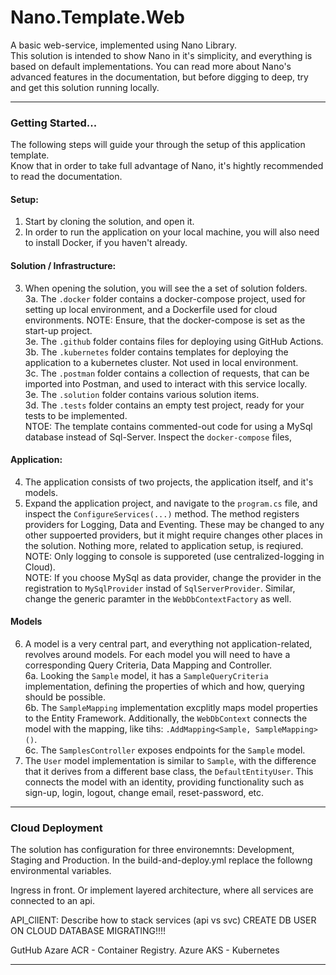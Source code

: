 # Nano.Template.Web
A basic web-service, implemented using Nano Library.  
This solution is intended to show Nano in it's simplicity, and everything is based on default implementations. You can read more about Nano's advanced features in the documentation, but before digging to deep, try and get this solution running locally.  

***

### Getting Started...
The following steps will guide your through the setup of this application template.  
Know that in order to take full advantage of Nano, it's hightly recommended to read the documentation.  

#### Setup:
1. Start by cloning the solution, and open it.  
2. In order to run the application on your local machine, you will also need to install Docker, if you haven't already.  

#### Solution / Infrastructure:
3. When opening the solution, you will see the a set of solution folders.  
   3a. The ```.docker``` folder contains a docker-compose project, used for setting up local environment, and a Dockerfile used for cloud environments. NOTE: Ensure, that the docker-compose is set as the start-up project.  
   3e. The ```.github``` folder contains files for deploying using GitHub Actions.  
   3b. The ```.kubernetes``` folder contains templates for deploying the application to a kubernetes cluster. Not used in local environment.  
   3c. The ```.postman``` folder contains a collection of requests, that can be imported into Postman, and used to interact with this service locally.  
   3e. The ```.solution``` folder contains various solution items.  
   3d. The ```.tests``` folder contains an empty test project, ready for your tests to be implemented.  
NTOE: The template contains commented-out code for using a MySql database instead of Sql-Server. Inspect the ```docker-compose``` files,  

#### Application:
4. The application consists of two projects, the application itself, and it's models.  
5. Expand the application project, and navigate to the ```program.cs``` file, and inspect the ```ConfigureServices(...)``` method. The method registers providers for Logging, Data and Eventing. These may be changed to any other suppoerted providers, but it might require changes other places in the solution. Nothing more, related to application setup, is reqiured. NOTE: Only logging to console is supporeted (use centralized-logging in Cloud).  
NOTE: If you choose MySql as data provider, change the provider in the registration to ```MySqlProvider``` instad of ```SqlServerProvider```.  Similar, change the generic paramter in the ```WebDbContextFactory``` as well.  

#### Models
6. A model is a very central part, and everything not application-related, revolves around models. For each model you will need to have a corresponding Query Criteria, Data Mapping and Controller.  
   6a. Looking the ```Sample``` model, it has a ```SampleQueryCriteria``` implementation, defining the properties of which and how, querying should be possible.  
   6b. The ```SampleMapping``` implementation excplitly maps model properties to the Entity Framework. Additionally, the ```WebDbContext``` connects the model with the mapping, like tihs: ```.AddMapping<Sample, SampleMapping>()```.  
   6c. The ```SamplesController``` exposes endpoints for the ```Sample``` model.  
7. The ```User``` model implementation is similar to ```Sample```, with the difference that it derives from a different base class, the ```DefaultEntityUser```. This connects the model with an identity, providing functionality such as sign-up, login, logout, change email, reset-password, etc.  

***
 
### Cloud Deployment
The solution has configuration for three environemnts: Development, Staging and Production.
In the build-and-deploy.yml replace the followng environmental variables.

Ingress in front. Or implement layered architecture, where all services are connected to an api.

API_ClIENT: Describe how to stack services (api vs svc)
CREATE DB USER ON CLOUD DATABASE
MIGRATING!!!!
 
GutHub
Azare ACR - Container Registry.
Azure AKS - Kubernetes


***
